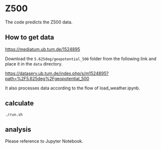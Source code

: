 # Z500

The code predicts the Z500 data.


## How to get data

https://mediatum.ub.tum.de/1524895

Download the `5.625deg/geopotential_500` folder from the following link and place it in the `data` directory.

https://dataserv.ub.tum.de/index.php/s/m1524895?path=%2F5.625deg%2Fgeopotential_500

It also processes data according to the flow of load_weather.ipynb.

## calculate

```
./run.sh
```

## analysis

Please reference to Jupyter Notebook.
